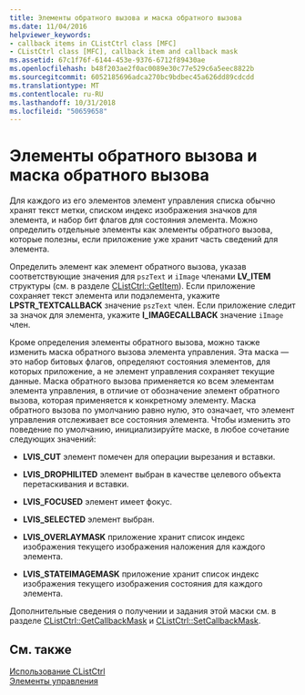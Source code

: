 ```yaml
---
title: Элементы обратного вызова и маска обратного вызова
ms.date: 11/04/2016
helpviewer_keywords:
- callback items in CListCtrl class [MFC]
- CListCtrl class [MFC], callback item and callback mask
ms.assetid: 67c1f76f-6144-453e-9376-6712f89430ae
ms.openlocfilehash: b48f203ae2f0ac0089e30c77e529c6a5eec8822b
ms.sourcegitcommit: 6052185696adca270bc9bdbec45a626dd89cdcdd
ms.translationtype: MT
ms.contentlocale: ru-RU
ms.lasthandoff: 10/31/2018
ms.locfileid: "50659658"
---
```

# <a name="callback-items-and-the-callback-mask"></a>Элементы обратного вызова и маска обратного вызова

Для каждого из его элементов элемент управления списка обычно хранят текст метки, списком индекс изображения значков для элемента, и набор бит флагов для состояния элемента. Можно определить отдельные элементы как элементы обратного вызова, которые полезны, если приложение уже хранит часть сведений для элемента.

Определить элемент как элемент обратного вызова, указав соответствующие значения для `pszText` и `iImage` членами **LV_ITEM** структуры (см. в разделе [CListCtrl::GetItem](../mfc/reference/clistctrl-class.md#getitem)). Если приложение сохраняет текст элемента или подэлемента, укажите **LPSTR_TEXTCALLBACK** значение `pszText` член. Если приложение следит за значок для элемента, укажите **I_IMAGECALLBACK** значение `iImage` член.

Кроме определения элементы обратного вызова, можно также изменить маска обратного вызова элемента управления. Эта маска — это набор битовых флагов, определяют состояния элементов, для которых приложение, а не элемент управления сохраняет текущие данные. Маска обратного вызова применяется ко всем элементам элемента управления, в отличие от обозначение элемент обратного вызова, которая применяется к конкретному элементу. Маска обратного вызова по умолчанию равно нулю, это означает, что элемент управления отслеживает все состояния элемента. Чтобы изменить это поведение по умолчанию, инициализируйте маске, в любое сочетание следующих значений:

- **LVIS_CUT** элемент помечен для операции вырезания и вставки.

- **LVIS_DROPHILITED** элемент выбран в качестве целевого объекта перетаскивания и вставки.

- **LVIS_FOCUSED** элемент имеет фокус.

- **LVIS_SELECTED** элемент выбран.

- **LVIS_OVERLAYMASK** приложение хранит список индекс изображения текущего изображения наложения для каждого элемента.

- **LVIS_STATEIMAGEMASK** приложение хранит список индекс изображения текущего изображения состояния для каждого элемента.

Дополнительные сведения о получении и задания этой маски см. в разделе [CListCtrl::GetCallbackMask](../mfc/reference/clistctrl-class.md#getcallbackmask) и [CListCtrl::SetCallbackMask](../mfc/reference/clistctrl-class.md#setcallbackmask).

## <a name="see-also"></a>См. также

[Использование CListCtrl](../mfc/using-clistctrl.md)<br/>
[Элементы управления](../mfc/controls-mfc.md)

